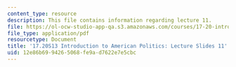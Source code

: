 ```yaml
---
content_type: resource
description: This file contains information regarding lecture 11.
file: https://ol-ocw-studio-app-qa.s3.amazonaws.com/courses/17-20-introduction-to-american-politics-spring-2013/12e86b6994265068fe9ad7622e7e5cbc_MIT17_20S13_Lecture11.pdf
file_type: application/pdf
resourcetype: Document
title: '17.20S13 Introduction to American Politics: Lecture Slides 11'
uid: 12e86b69-9426-5068-fe9a-d7622e7e5cbc
---
```

